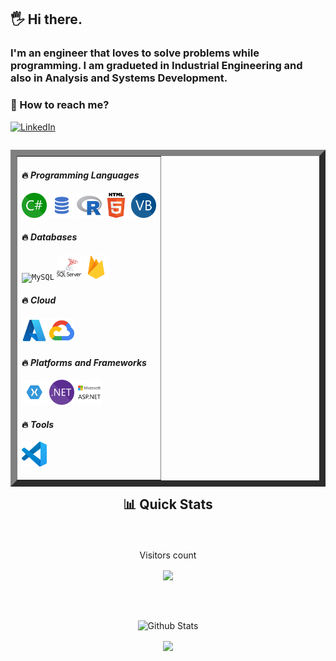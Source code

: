 ## 🖐️ Hi there. 
### I'm an engineer that loves to solve problems while programming. I am gradueted in Industrial Engineering and also in Analysis and Systems Development. 

### 🦅 How to reach me?
[![LinkedIn](https://img.shields.io/badge/-LinkedIn-blue?style=flat&logo=Linkedin&logoColor=white)](https://www.linkedin.com/in/marcelo-gama-8b8111a1/)


<p>

<table border="10" align="left"> 
 <tr>
<td>
 
#### 🔥 ***Programming Languages***     
<code><img title="C#" alt="C#" width="40px" src="https://raw.githubusercontent.com/github/explore/80688e429a7d4ef2fca1e82350fe8e3517d3494d/topics/csharp/csharp.png" /></code> 
<code><img title="SQL" alt="SQL" width="40px" src="https://raw.githubusercontent.com/github/explore/80688e429a7d4ef2fca1e82350fe8e3517d3494d/topics/sql/sql.png" /></code>
<code><img title="R" alt="R" width="40px" src="https://raw.githubusercontent.com/github/explore/80688e429a7d4ef2fca1e82350fe8e3517d3494d/topics/r/r.png" /></code>
<code><img title="HTML" alt="HTML" width="40px" src="https://raw.githubusercontent.com/github/explore/80688e429a7d4ef2fca1e82350fe8e3517d3494d/topics/html/html.png" /></code>
<code><img title="VBA" alt="VBA" width="40px" src="https://raw.githubusercontent.com/github/explore/80688e429a7d4ef2fca1e82350fe8e3517d3494d/topics/visual-basic/visual-basic.png" /></code>


#### 🔥 ***Databases***
<code><img title="MySQL" alt="MySQL" width="40px" src="https://www.vectorlogo.zone/logos/mysql/mysql-official.svg" /></code>
<code><img title="SQL server" alt="SQL server" width="40px" src="https://raw.githubusercontent.com/github/explore/96943574ba0c0340ba6ea1e6f768e9abe43e34e1/topics/sql-server/sql-server.png" /></code>
<code><img title="Firebase" alt="Firebase" width="40px" src="https://raw.githubusercontent.com/github/explore/80688e429a7d4ef2fca1e82350fe8e3517d3494d/topics/firebase/firebase.png" /></code>


#### 🔥 ***Cloud***
<code><img title="Azure" alt="Azure" width="40px" src="https://raw.githubusercontent.com/github/explore/eaef8552d8b082ffafe2bfc8a5023d47da904aac/topics/azure/azure.png" /></code>
<code><img title="Google Cloud" alt="Google Cloud" width="40px" src="https://raw.githubusercontent.com/github/explore/62b74b4ac11782e90fa7c275d62ad1a2855d403d/topics/google-cloud/google-cloud.png" /></code>


#### 🔥 ***Platforms and Frameworks***
<code><img title="Xamarin" alt="Xamarin" width="40px" src="https://raw.githubusercontent.com/github/explore/80688e429a7d4ef2fca1e82350fe8e3517d3494d/topics/xamarin/xamarin.png" /></code>
<code><img title=".Net" alt=".Net" width="40px" src="https://raw.githubusercontent.com/github/explore/93d8a67084f94b2a444e510199a6e7622e5b09a3/topics/dotnet/dotnet.png" /></code>
<code><img title="ASP.Net" alt="ASP.Net" width="40px" src="https://raw.githubusercontent.com/github/explore/80688e429a7d4ef2fca1e82350fe8e3517d3494d/topics/aspnet/aspnet.png" /></code>


#### 🔥 ***Tools***
<code><img title="VS Code" alt="VS Code" width="40px" src="https://raw.githubusercontent.com/github/explore/bbd48b997e8d0bef63f676eca4da5e1f76487b56/topics/visual-studio-code/visual-studio-code.png" /></code>
    </td>
 
 </tr>
</table>

<h2><p align="center">📊 Quick Stats</p></h3><br>

<p align="center">Visitors count</p>
<p align="center"><img align="center" src="https://profile-counter.glitch.me/marcelopgama/count.svg" /></p><br><br>
<p align="center"><img align="center" src="https://github-readme-stats.vercel.app/api?username=marcelopgama&show_icons=true&line_height=21&theme=react" alt="Github Stats" /></p>
<p align="center">
<p align="center" width=100%><img align="center" src="https://github-readme-stats.vercel.app/api/top-langs/?username=marcelopgama&theme=react&line_height=27&layout=compact" /></p>
</p>
